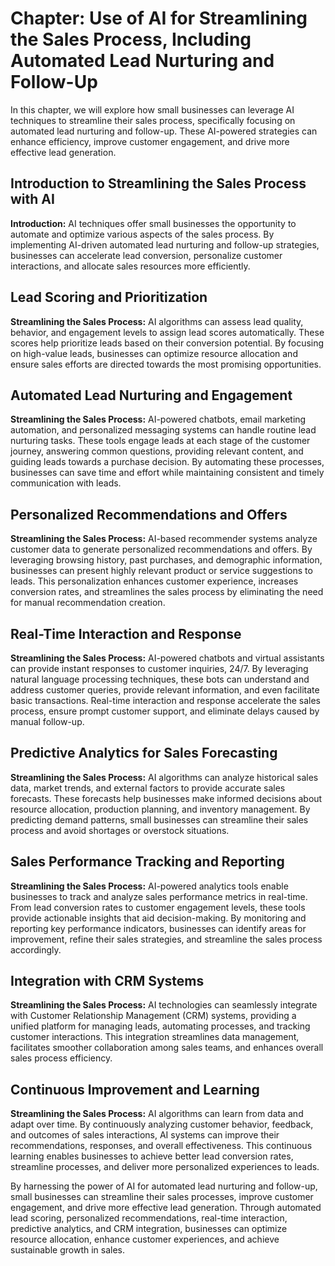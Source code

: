Chapter: Use of AI for Streamlining the Sales Process, Including Automated Lead Nurturing and Follow-Up
=======================================================================================================

In this chapter, we will explore how small businesses can leverage AI techniques to streamline their sales process, specifically focusing on automated lead nurturing and follow-up. These AI-powered strategies can enhance efficiency, improve customer engagement, and drive more effective lead generation.

Introduction to Streamlining the Sales Process with AI
------------------------------------------------------

**Introduction:** AI techniques offer small businesses the opportunity to automate and optimize various aspects of the sales process. By implementing AI-driven automated lead nurturing and follow-up strategies, businesses can accelerate lead conversion, personalize customer interactions, and allocate sales resources more efficiently.

Lead Scoring and Prioritization
-------------------------------

**Streamlining the Sales Process:** AI algorithms can assess lead quality, behavior, and engagement levels to assign lead scores automatically. These scores help prioritize leads based on their conversion potential. By focusing on high-value leads, businesses can optimize resource allocation and ensure sales efforts are directed towards the most promising opportunities.

Automated Lead Nurturing and Engagement
---------------------------------------

**Streamlining the Sales Process:** AI-powered chatbots, email marketing automation, and personalized messaging systems can handle routine lead nurturing tasks. These tools engage leads at each stage of the customer journey, answering common questions, providing relevant content, and guiding leads towards a purchase decision. By automating these processes, businesses can save time and effort while maintaining consistent and timely communication with leads.

Personalized Recommendations and Offers
---------------------------------------

**Streamlining the Sales Process:** AI-based recommender systems analyze customer data to generate personalized recommendations and offers. By leveraging browsing history, past purchases, and demographic information, businesses can present highly relevant product or service suggestions to leads. This personalization enhances customer experience, increases conversion rates, and streamlines the sales process by eliminating the need for manual recommendation creation.

Real-Time Interaction and Response
----------------------------------

**Streamlining the Sales Process:** AI-powered chatbots and virtual assistants can provide instant responses to customer inquiries, 24/7. By leveraging natural language processing techniques, these bots can understand and address customer queries, provide relevant information, and even facilitate basic transactions. Real-time interaction and response accelerate the sales process, ensure prompt customer support, and eliminate delays caused by manual follow-up.

Predictive Analytics for Sales Forecasting
------------------------------------------

**Streamlining the Sales Process:** AI algorithms can analyze historical sales data, market trends, and external factors to provide accurate sales forecasts. These forecasts help businesses make informed decisions about resource allocation, production planning, and inventory management. By predicting demand patterns, small businesses can streamline their sales process and avoid shortages or overstock situations.

Sales Performance Tracking and Reporting
----------------------------------------

**Streamlining the Sales Process:** AI-powered analytics tools enable businesses to track and analyze sales performance metrics in real-time. From lead conversion rates to customer engagement levels, these tools provide actionable insights that aid decision-making. By monitoring and reporting key performance indicators, businesses can identify areas for improvement, refine their sales strategies, and streamline the sales process accordingly.

Integration with CRM Systems
----------------------------

**Streamlining the Sales Process:** AI technologies can seamlessly integrate with Customer Relationship Management (CRM) systems, providing a unified platform for managing leads, automating processes, and tracking customer interactions. This integration streamlines data management, facilitates smoother collaboration among sales teams, and enhances overall sales process efficiency.

Continuous Improvement and Learning
-----------------------------------

**Streamlining the Sales Process:** AI algorithms can learn from data and adapt over time. By continuously analyzing customer behavior, feedback, and outcomes of sales interactions, AI systems can improve their recommendations, responses, and overall effectiveness. This continuous learning enables businesses to achieve better lead conversion rates, streamline processes, and deliver more personalized experiences to leads.

By harnessing the power of AI for automated lead nurturing and follow-up, small businesses can streamline their sales processes, improve customer engagement, and drive more effective lead generation. Through automated lead scoring, personalized recommendations, real-time interaction, predictive analytics, and CRM integration, businesses can optimize resource allocation, enhance customer experiences, and achieve sustainable growth in sales.
